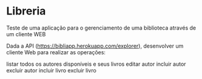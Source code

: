 # Libreria
Teste de uma aplicação para o gerenciamento de uma biblioteca através de um cliente WEB

Dada a API (https://bibliapp.herokuapp.com/explorer), desenvolver um cliente Web para realizar as operações:

listar todos os autores disponíveis e seus livros
editar autor
incluir autor
excluir autor
incluir livro
excluir livro
